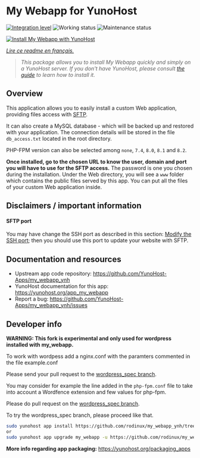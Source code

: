 <!--
N.B.: This README was automatically generated by https://github.com/YunoHost/apps/tree/master/tools/README-generator
It shall NOT be edited by hand.
-->

# My Webapp for YunoHost

[![Integration level](https://dash.yunohost.org/integration/my_webapp.svg)](https://dash.yunohost.org/appci/app/my_webapp) ![Working status](https://ci-apps.yunohost.org/ci/badges/my_webapp.status.svg) ![Maintenance status](https://ci-apps.yunohost.org/ci/badges/my_webapp.maintain.svg)

[![Install My Webapp with YunoHost](https://install-app.yunohost.org/install-with-yunohost.svg)](https://install-app.yunohost.org/?app=my_webapp)

*[Lire ce readme en français.](./README_fr.md)*

> *This package allows you to install My Webapp quickly and simply on a YunoHost server.
If you don't have YunoHost, please consult [the guide](https://yunohost.org/#/install) to learn how to install it.*

## Overview

This application allows you to easily install a custom Web application, providing files access with [SFTP](https://yunohost.org/en/filezilla).

It can also create a MySQL database - which will be backed up and restored with your application. The connection details will be stored in the file `db_access.txt` located in the root directory.

PHP-FPM version can also be selected among `none`, `7.4`, `8.0`, `8.1` and `8.2`.

**Once installed, go to the chosen URL to know the user, domain and port you will have to use for the SFTP access.** The password is one you chosen during the installation. Under the Web directory, you will see a `www` folder which contains the public files served by this app. You can put all the files of your custom Web application inside.


## Disclaimers / important information

#### SFTP port

You may have change the SSH port as described in this section: [Modify the SSH port](https://yunohost.org/en/security#modify-the-ssh-port); then you should use this port to update your website with SFTP.



## Documentation and resources

* Upstream app code repository: <https://github.com/YunoHost-Apps/my_webapp_ynh>
* YunoHost documentation for this app: <https://yunohost.org/app_my_webapp>
* Report a bug: <https://github.com/YunoHost-Apps/my_webapp_ynh/issues>

## Developer info

**WARNING: This fork is experimental and only used for wordpress installed with my_webapp.** 

To work with wordpess add a nginx.conf with the paramters commented in the file example.conf

Please send your pull request to the [wordpress_spec branch](https://github.com/rodinux/my_webapp_ynh/tree/worpress_spec).

You may consider for example the line added in the `php-fpm.conf` file to take into account a Wordfence extension and few values for php-fpm.

Please do pull request on the [wordpress_spec branch](https://github.com/rodinux/my_webapp_ynh/tree/wordpress_spec).

To try the wordpress_spec branch, please proceed like that.


``` bash
sudo yunohost app install https://github.com/rodinux/my_webapp_ynh/tree/worpress_spec --debug
or
sudo yunohost app upgrade my_webapp -u https://github.com/rodinux/my_webapp_ynh/tree/wordpress_spec --debug
```

**More info regarding app packaging:** <https://yunohost.org/packaging_apps>
